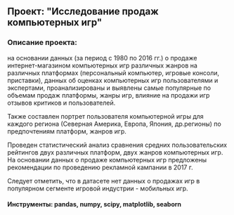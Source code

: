 ## Проект: "Исследование продаж компьютерных игр"
### Описание проекта: 
на основании данных (за период с 1980 по 2016 гг.) о продаже интернет-магазином компьютерных игр различных жанров на различных платформах (персональный компьютер, игровые консоли, приставки), данных об оценках компьютерных игр пользователями и экспертами, проанализированы и выявлены самые популярные по объемам продаж платформы, жанры игр, влияние на продажи игр отзывов критиков и пользователей.

Также составлен портрет пользователя компьютерной игры для каждого региона (Северная Америка, Европа, Япония, др.регионы) по предпочтениям платформ, жанров игр.

Проведен статистический анализ сравнения средних пользовательских рейтингов двух различных платформ, двух жанров компьютерных игр. На основании данных о продаже компьютерных игр предложены рекомендации по проведению рекламной кампании в 2017 г.

Следует отметить, что в датасете нет данных о продажах игр в популярном сегменте игровой индустрии - мобильных игр.

#### Инструменты: pandas, numpy, scipy, matplotlib, seaborn

